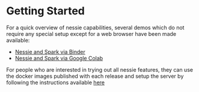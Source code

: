 # Getting Started 

For a quick overview of nessie capabilities, several demos which do not require
any special setup except for a web browser have been made available:

* [Nessie and Spark via Binder](https://mybinder.org/v2/gh/projectnessie/nessie-demos/main?filepath=colab%2Fnessie-iceberg-demo-nba.ipynb)
* [Nessie and Spark via Google Colab](https://colab.research.google.com/github/projectnessie/nessie-demos/blob/main/colab/nessie-iceberg-demo-nba.ipynb)

For people who are interested in trying out all nessie features, they can use
the docker images published with each release and setup the server by following
the instructions available [here](docker.md)
